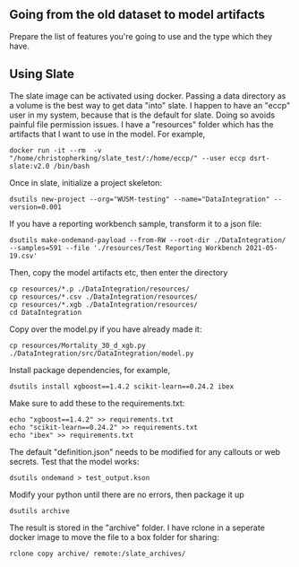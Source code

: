 ## Going from the old dataset to model artifacts
Prepare the list of features you're going to use and the type which they have.



## Using Slate
The slate image can be activated using docker. Passing a data directory as a volume is the best way to get data "into" slate. I happen to have an "eccp" user in my system, because that is the default for slate. Doing so avoids painful file permission issues. I have a "resources" folder which has the artifacts that I want to use in the model. For example,

```
docker run -it --rm  -v "/home/christopherking/slate_test/:/home/eccp/" --user eccp dsrt-slate:v2.0 /bin/bash
```

Once in slate, initialize a project skeleton:

```
dsutils new-project --org="WUSM-testing" --name="DataIntegration" --version=0.001 
```

If you have a reporting workbench sample, transform it to a json file:
```
dsutils make-ondemand-payload --from-RW --root-dir ./DataIntegration/ --samples=591 --file './resources/Test Reporting Workbench 2021-05-19.csv'
```

Then, copy the model artifacts etc, then enter the directory

```
cp resources/*.p ./DataIntegration/resources/
cp resources/*.csv ./DataIntegration/resources/
cp resources/*.xgb ./DataIntegration/resources/
cd DataIntegration
```
Copy over the model.py if you have already made it:
```
cp resources/Mortality_30_d_xgb.py ./DataIntegration/src/DataIntegration/model.py
```

Install package dependencies, for example,

```
dsutils install xgboost==1.4.2 scikit-learn==0.24.2 ibex
```

Make sure to add these to the requirements.txt:
```
echo "xgboost==1.4.2" >> requirements.txt
echo "scikit-learn==0.24.2" >> requirements.txt
echo "ibex" >> requirements.txt
```

The default "definition.json" needs to be modified for any callouts or web secrets. Test that the model works:
```
dsutils ondemand > test_output.kson
```

Modify your python until there are no errors, then package it up
```
dsutils archive
```

The result is stored in the "archive" folder. I have rclone in a seperate docker image to move the file to a box folder for sharing:
```
rclone copy archive/ remote:/slate_archives/
```

